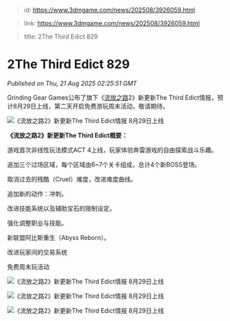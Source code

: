 > id: https://www.3dmgame.com/news/202508/3926059.html

> link: https://www.3dmgame.com/news/202508/3926059.html

> title: 2The Third Edict 829

# 2The Third Edict 829
_Published on Thu, 21 Aug 2025 02:25:51 GMT_

Grinding Gear Games公布了旗下《[流放之路](https://www.3dmgame.com/games/poe/)2》新更新The Third Edict情报，预计8月29日上线，第二天开启免费游玩周末活动，敬请期待。

![《流放之路2》新更新The Third Edict情报 8月29日上线](https://img.3dmgame.com/uploads/images/news/20250821/1755743107_923772.jpg)

**《流放之路2》新更新The Third Edict概要：**

游戏首次非线性玩法模式ACT 4上线，玩家体验奔雷游戏的自由探索战斗乐趣。

追加三个过场区域，每个区域由6~7个关卡组成，总计4个新BOSS登场。

取消过去的残酷（Cruel）难度，改进难度曲线。

追加新的动作：冲刺。

改进技能系统以及辅助宝石的限制设定。

强化调整职业与技能。

新联盟阿比斯重生（Abyss Reborn）。

改进玩家间的交易系统

免费周末玩活动

![《流放之路2》新更新The Third Edict情报 8月29日上线](https://img.3dmgame.com/uploads/images/news/20250821/1755743119_715918.jpg)

![《流放之路2》新更新The Third Edict情报 8月29日上线](https://img.3dmgame.com/uploads/images/news/20250821/1755743119_389958.png)

![《流放之路2》新更新The Third Edict情报 8月29日上线](https://img.3dmgame.com/uploads/images/news/20250821/1755743119_397355.png)
